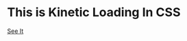 <h1>This is Kinetic Loading In CSS</h1>

<a href="https://maryama-mohamed.github.io/kinatic-loading/">See It</a>
